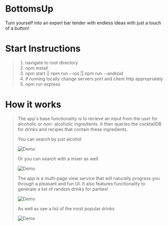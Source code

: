 # BottomsUp
Turn yourself into an expert bar tender with endless ideas with just a touch of a button!

# Start Instructions
> 1. navigate to root directory
> 2. npm install
> 3. npm start || npm run --ios || npm run --android
> 4. if running locally change servers port and client http appropriately 
> 5. npm run express

# How it works 
> The app's base functionality is to recieve an input from the user for alcoholic or non-
> alcoholic ingredients. It then queries the cocktailDB for drinks and recipes that contain
> these ingredients.
> 
> You can search by just alcohol
>
> ![Demo](https://media.giphy.com/media/iFnIzWLxYoxSeGiLH8/giphy.gif)
>
> Or you can search with a mixer as well 
>
> ![Demo](https://media.giphy.com/media/fS4BM7NtVVPwieb41h/giphy.gif)
>
> The app is a multi-page view service that will naturally progress you through a pleasant and
> fun UI. It also features functionality to generate a list of random drinks for parties!
>
> ![Demo](https://media.giphy.com/media/fS4BM7NtVVPwieb41h/giphy.gif)
>
> As well as see a list of the most popular drinks
>
> ![Demo](https://media.giphy.com/media/RHQ6CTtQxMwW4yfRQr/giphy.gif)
